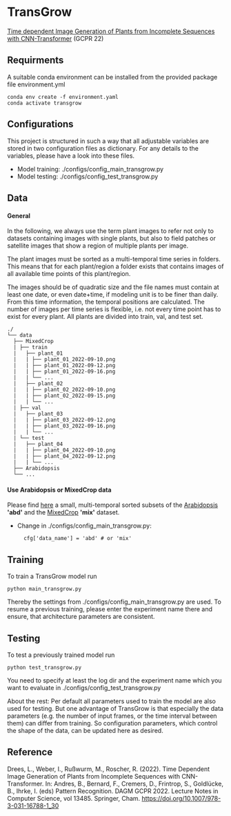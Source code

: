 # TransGrow

[Time dependent Image Generation of Plants from Incomplete Sequences with CNN-Transformer](https://doi.org/10.1007/978-3-031-16788-1_30) (GCPR 22)

## Requirments

A suitable conda environment can be installed from the provided package file environment.yml

    conda env create -f environment.yaml
    conda activate transgrow

## Configurations

This project is structured in such a way that all adjustable variables are stored in two configuration files as dictionary.
For any details to the variables, please have a look into these files.

- Model training: ./configs/config_main_transgrow.py
- Model testing: ./configs/config_test_transgrow.py


## Data

#### General

In the following, we always use the term plant images to refer not only to datasets containing images with single plants, but also to field patches or satellite images that show a region of multiple plants per image.

The plant images must be sorted as a multi-temporal time series in folders. This means that for each plant/region a folder exists that contains images of all available time points of this plant/region. 

The images should be of quadratic size and the file names must contain at least one date, or even date+time, if modeling unit is to be finer than daily. From this time information, the temporal positions are calculated. 
The number of images per time series is flexible, i.e. not every time point has to exist for every plant. 
All plants are divided into train, val, and test set.

    ./
    └── data
      ├── MixedCrop  
      | ├── train
      |   ├── plant_01
      |   | ├── plant_01_2022-09-10.png
      |   | ├── plant_01_2022-09-12.png
      |   | ├── plant_01_2022-09-16.png
      |   | └── ...
      |   ├── plant_02
      |   | ├── plant_02_2022-09-10.png
      |   | ├── plant_02_2022-09-15.png
      |   | └── ...
      | ├── val
      |   ├── plant_03
      |   | ├── plant_03_2022-09-12.png
      |   | ├── plant_03_2022-09-16.png
      |   | └── ...      
      | └── test
      |   ├── plant_04
      |   | ├── plant_04_2022-09-10.png
      |   | ├── plant_04_2022-09-12.png
      |   | └── ...
      ├── Arabidopsis
      └── ...

#### Use Arabidopsis or MixedCrop data

Please find [here](https://uni-bonn.sciebo.de/s/Prq6Ga72sTErNXT) a small, multi-temporal sorted subsets of the [Arabidopsis](https://doi.org/10.5281/zenodo.168158) **'abd'** and the [MixedCrop](https://phenoroam.phenorob.de/geonetwork/srv/eng/catalog.search#/home) **'mix'** dataset.

- Change in ./configs/config_main_transgrow.py:

        cfg['data_name'] = 'abd' # or 'mix'


## Training
To train a TransGrow model run 

    python main_transgrow.py

Thereby the settings from ./configs/config_main_transgrow.py are used.
To resume a previous training, please enter the experiment name there and ensure, that architecture parameters are consistent.

## Testing
To test a previously trained model run

    python test_transgrow.py
    
You need to specify at least the log dir and the experiment name which you want to evaluate in ./configs/config_test_transgrow.py 

About the rest: Per default all parameters used to train the model are also used for testing.
But one advantage of TransGrow is that especially the data parameters (e.g. the number of input frames, or the time interval between them) can differ from training. So configuration parameters, which control the shape of the data, can be updated here as desired.

## Reference
Drees, L., Weber, I., Rußwurm, M., Roscher, R. (2022). Time Dependent Image Generation of Plants from Incomplete Sequences with CNN-Transformer. In: Andres, B., Bernard, F., Cremers, D., Frintrop, S., Goldlücke, B., Ihrke, I. (eds) Pattern Recognition. DAGM GCPR 2022. Lecture Notes in Computer Science, vol 13485. Springer, Cham. https://doi.org/10.1007/978-3-031-16788-1_30

